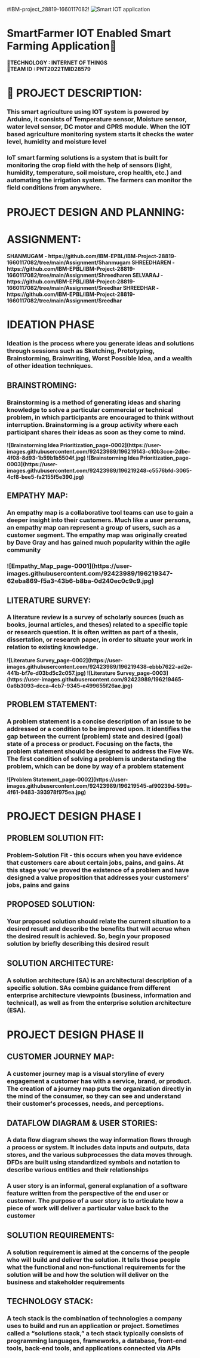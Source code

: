 #IBM-project_28819-1660117082!
![Smart IOT application](https://user-images.githubusercontent.com/92634704/192141373-fa536515-dab3-4444-8665-f25acfc01052.gif)
# SmartFarmer IOT Enabled Smart Farming Application:palm_tree:
:rocket:<b>TECHNOLOGY : INTERNET OF THINGS </b>           
:rocket:<b>TEAM ID  : PNT2022TMID28579</b>
# :ear_of_rice: PROJECT DESCRIPTION:
  <h3>This smart agriculture using IOT system is powered by Arduino, it consists of Temperature sensor, Moisture sensor, water level sensor, DC motor and GPRS module. When the IOT based agriculture monitoring system starts it checks the water level, humidity and moisture level</h3>
<h3>IoT smart farming solutions is a system that is built for monitoring the crop field with the help of sensors (light, humidity, temperature, soil moisture, crop health, etc.) and automating the irrigation system. The farmers can monitor the field conditions from anywhere.</h3>
<h1><b>PROJECT DESIGN AND PLANNING:<b></h1> 
 <h1> ASSIGNMENT:</h1> 
<b>SHANMUGAM    -  https://github.com/IBM-EPBL/IBM-Project-28819-1660117082/tree/main/Assignment/Shanmugam</b>            
<b>SHREEDHAREN  -  https://github.com/IBM-EPBL/IBM-Project-28819-1660117082/tree/main/Assignment/Shreedharen</b>          
<b>SELVARAJ     -  https://github.com/IBM-EPBL/IBM-Project-28819-1660117082/tree/main/Assignment/Sreedhar</b>          
<b>SHREEDHAR   -  https://github.com/IBM-EPBL/IBM-Project-28819-1660117082/tree/main/Assignment/Sreedhar</b>             
<h1>IDEATION PHASE</h1>
      <h3>Ideation is the process where you generate ideas and solutions through sessions such as Sketching, Prototyping, Brainstorming, Brainwriting, Worst Possible Idea, and a wealth of other ideation techniques.</h3>
  <h2><b>BRAINSTROMING:</b></h2>
      <h3>Brainstorming is a method of generating ideas and sharing knowledge to solve a particular commercial or technical problem, in which participants are encouraged to think without interruption. Brainstorming is a group activity where each participant shares their ideas as soon as they come to mind.</h3>
      ![Brainstorming   Idea Prioritization_page-0002](https://user-images.githubusercontent.com/92423989/196219143-c10b3cce-2dbe-4f08-8d93-1b59b1b5504f.jpg)
      ![Brainstorming   Idea Prioritization_page-0003](https://user-images.githubusercontent.com/92423989/196219248-c5576bfd-3065-4cf8-bee5-fa2155f5e390.jpg)
  <h2><b>EMPATHY MAP:</b></h2>
      <h3>An empathy map is a collaborative tool teams can use to gain a deeper insight into their customers. Much like a user persona, an empathy map can represent a group of users, such as a customer segment. The empathy map was originally created by Dave Gray and has gained much popularity within the agile community<h3>
      ![Empathy_Map_page-0001](https://user-images.githubusercontent.com/92423989/196219347-62eba869-f5a3-43b6-b8ba-0d240ec0c9c9.jpg)
  <h2><b>LITERATURE SURVEY:</b></h2>
      <h3>A literature review is a survey of scholarly sources (such as books, journal articles, and theses) related to a specific topic or research question. It is often written as part of a thesis, dissertation, or research paper, in order to situate your work in relation to existing knowledge.</h3>
    ![Literature Survey_page-0002](https://user-images.githubusercontent.com/92423989/196219438-ebbb7622-ad2e-441b-bf7e-d03bd5c2c057.jpg)
    ![Literature Survey_page-0003](https://user-images.githubusercontent.com/92423989/196219465-0a6b3093-dcca-4cb7-9345-e499655f26ae.jpg)
  <h2><b>PROBLEM STATEMENT:</b></h2>
      <h3>A problem statement is a concise description of an issue to be addressed or a condition to be improved upon. It identifies the gap between the current (problem) state and desired (goal) state of a process or product. Focusing on the facts, the problem statement should be designed to address the Five Ws. The first condition of solving a problem is understanding the problem, which can be done by way of a problem statement</h3>
      ![Problem Statement_page-0002](https://user-images.githubusercontent.com/92423989/196219545-af90239d-599a-4f61-9483-393978f975ea.jpg)
<h1>PROJECT DESIGN PHASE I</h1>
  <h2><b>PROBLEM SOLUTION FIT:</b></h2>
        <h3>Problem-Solution Fit - this occurs when you have evidence that customers care about certain jobs, pains, and gains. At this stage you've proved the existence of a problem and have designed a value proposition that addresses your customers' jobs, pains and gains</h3>
  <h2><b>PROPOSED SOLUTION:</b></h2>
        <h3>Your proposed solution should relate the current situation to a desired result and describe the benefits that will accrue when the desired result is achieved. So, begin your proposed solution by briefly describing this desired result</h3>
  <h2><b>SOLUTION ARCHITECTURE:</b></h2>
        <h3>A solution architecture (SA) is an architectural description of a specific solution. SAs combine guidance from different enterprise architecture viewpoints (business, information and technical), as well as from the enterprise solution architecture (ESA).</h3>
<h1>PROJECT DESIGN PHASE II</h1>
  <h2><b>CUSTOMER JOURNEY MAP:</b></h2>
        <h3>A customer journey map is a visual storyline of every engagement a customer has with a service, brand, or product. The creation of a journey map puts the organization directly in the mind of the consumer, so they can see and understand their customer's processes, needs, and perceptions.</h3>
  <h2><b>DATAFLOW DIAGRAM & USER STORIES:</b></h2>
        <h3>A data flow diagram shows the way information flows through a process or system. It includes data inputs and outputs, data stores, and the various subprocesses the data moves through. DFDs are built using standardized symbols and notation to describe various entities and their relationships</h3>
        <h3>A user story is an informal, general explanation of a software feature written from the perspective of the end user or customer. The purpose of a user story is to articulate how a piece of work will deliver a particular value back to the customer</h3>
  <h2><b>SOLUTION REQUIREMENTS:</b></h2>
        <h3>A solution requirement is aimed at the concerns of the people who will build and deliver the solution. It tells those people what the functional and non-functional requirements for the solution will be and how the solution will deliver on the business and stakeholder requirements</h3>
  <h2><b>TECHNOLOGY STACK:</b></h2>
        <h3>A tech stack is the combination of technologies a company uses to build and run an application or project. Sometimes called a “solutions stack,” a tech stack typically consists of programming languages, frameworks, a database, front-end tools, back-end tools, and applications connected via APIs</h3>
